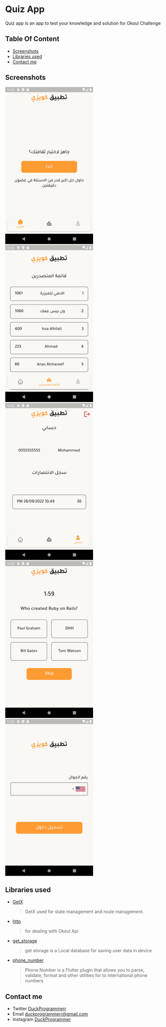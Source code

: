 # Quiz App

Quiz app is an app to test your knowledge and solution for Okoul Challenge

## Table Of Content
  - [Screenshots](#screenshots)
  - [Libraries used](#libraries-used)
  - [Contact me](#contact-me)
  
  
## Screenshots
   <p float="left">
   <img src="https://raw.githubusercontent.com/duckprogrammerr/quiz-app/master/assets/images/s1.png?raw=true" height="500px">
   <img src="https://raw.githubusercontent.com/duckprogrammerr/quiz-app/master/assets/images/s2.png?raw=true" height="500px"> 
   <img src="https://raw.githubusercontent.com/duckprogrammerr/quiz-app/master/assets/images/s3.png?raw=true" height="500px">
   <img src="https://raw.githubusercontent.com/duckprogrammerr/quiz-app/master/assets/images/s4.png?raw=true" height="500px">
   <img src="https://raw.githubusercontent.com/duckprogrammerr/quiz-app/master/assets/images/s5.png?raw=true" height="500px">
   </p>
   
## Libraries used
   - [GetX](https://pub.dev/packages/get)
     > GetX used for state management and route management.
   - [http](https://pub.dev/packages/http)
     >  for dealing with Okoul Api
   - [get_storage](https://pub.dev/packages/get_storage)
     > get storage is a Local database for saving user data in device
   - [phone_number](https://pub.dev/packages/phone_number)
     > Phone Number is a Flutter plugin that allows you to parse, validate, format and other utilities for to international phone numbers

## Contact me
   - Twitter [DuckProgrammerr](https://twitter.com/DuckProgrammerr)
   - Email duckprogrammerr@gmail.com
   - Instagram [DuckProgrammer](https://instagram.com/DuckProgrammer)
   
  
